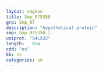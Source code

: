 ```yaml
---
layout: smgene
title: Smp_075350
grp: Smp_07
description: "hypothetical protein"
smp: Smp_075350.1
uniprot: "G4LX32"
length:   954
cdd: "ns"
kk: ns
categories: sm
---
```

